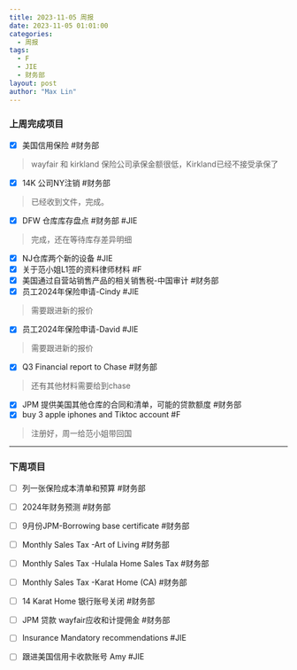 ```yaml
---
title: 2023-11-05 周报
date: 2023-11-05 01:01:00
categories:
  - 周报
tags:
  - F
  - JIE
  - 财务部
layout: post
author: "Max Lin"
---
```


### 上周完成项目

- [x]  美国信用保险  #财务部   
> wayfair 和 kirkland 保险公司承保金额很低，Kirkland已经不接受承保了
- [x] 14K 公司NY注销    #财务部     
> 已经收到文件，完成。 
- [x] DFW 仓库库存盘点  #财务部     #JIE   
> 完成，还在等待库存差异明细
- [x] NJ仓库两个新的设备 #JIE   
- [x] 关于范小姐L1签的资料律师材料    #F
- [x] 美国通过自营站销售产品的相关销售税-中国审计    #财务部   
- [x] 员工2024年保险申请-Cindy   #JIE    
> 需要跟进新的报价
- [x]  员工2024年保险申请-David   #JIE    
> 需要跟进新的报价
- [x] Q3 Financial report to Chase   #财务部   
> 还有其他材料需要给到chase
- [x] JPM 提供美国其他仓库的合同和清单，可能的贷款额度 #财务部  
- [x] buy 3 apple iphones and Tiktoc account   #F    
> 注册好，周一给范小姐带回国

---
### 下周项目
- [ ] 列一张保险成本清单和预算  #财务部 
- [ ] 2024年财务预测 #财务部 
- [ ] 9月份JPM-Borrowing base certificate #财务部 
- [ ] Monthly Sales Tax -Art of Living #财务部 
- [ ] Monthly Sales Tax -Hulala Home Sales Tax #财务部 
- [ ] Monthly Sales Tax  -Karat Home (CA) #财务部 
- [ ] 14 Karat Home 银行账号关闭 #财务部 
- [ ] JPM 贷款 wayfair应收和计提佣金 #财务部 
- [ ] Insurance Mandatory recommendations #JIE 
- [ ] 跟进美国信用卡收款账号 Amy #JIE 














